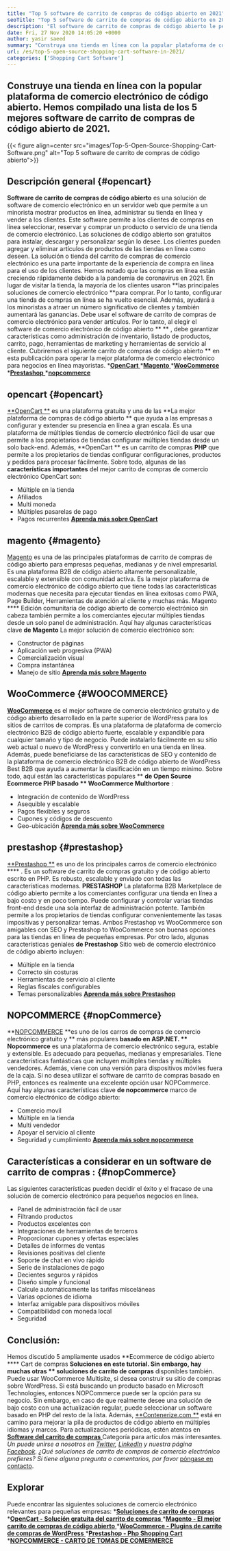 ```yaml
---
title: "Top 5 software de carrito de compras de código abierto en 2021" 
seoTitle: "Top 5 software de carrito de compras de código abierto en 2021" 
description: "El software de carrito de compras de código abierto le permite configurar un sitio web de comercio electrónico en línea de bajo costo para su negocio. Revisemos los 5 mejores carritos de compras gratuitos." 
date: Fri, 27 Nov 2020 14:05:20 +0000
author: yasir saeed
summary: "Construya una tienda en línea con la popular plataforma de comercio electrónico de código abierto. Hemos compilado una lista de los 5 mejores software de carrito de compras de código abierto de 2021." 
url: /es/top-5-open-source-shopping-cart-software-in-2021/
categories: ['Shopping Cart Software']
---
```


## Construye una tienda en línea con la popular plataforma de comercio electrónico de código abierto. Hemos compilado una lista de los 5 mejores software de carrito de compras de código abierto de 2021.

{{< figure align=center src="images/Top-5-Open-Source-Shopping-Cart-Software.png" alt="Top 5 software de carrito de compras de código abierto">}}


## **Descripción general**    {#opencart}
**Software de carrito de compras de código abierto**  es una solución de software de comercio electrónico en un servidor web que permite a un minorista mostrar productos en línea, administrar su tienda en línea y vender a los clientes. Este software permite a los clientes de compras en línea seleccionar, reservar y comprar un producto o servicio de una tienda de comercio electrónico. Las soluciones de código abierto son gratuitos para instalar, descargar y personalizar según lo desee. Los clientes pueden agregar y eliminar artículos de productos de las tiendas en línea como deseen. La solución o tienda del carrito de compras de comercio electrónico es una parte importante de la experiencia de compra en línea para el uso de los clientes.
Hemos notado que las compras en línea están creciendo rápidamente debido a la pandemia de coronavirus en 2021. En lugar de visitar la tienda, la mayoría de los clientes usaron **las principales soluciones de comercio electrónico  **para comprar. Por lo tanto, configurar una tienda de compras en línea se ha vuelto esencial. Además, ayudará a los minoristas a atraer un número significativo de clientes y también aumentará las ganancias. Debe usar el software de carrito de compras de comercio electrónico para vender artículos. Por lo tanto, al elegir el software de comercio electrónico de código abierto ** ** , debe garantizar características como administración de inventario, listado de productos, carrito, pago, herramientas de marketing y herramientas de servicio al cliente.
Cubriremos el siguiente carrito de compras de código abierto ** en esta publicación para operar la mejor plataforma de comercio electrónico para negocios en línea mayoristas.
  *[**OpenCart** ][1]
  *[**Magento** ][2]
  *[**WooCommerce** ][3]
  *[**Prestashop** ][4]
  *[**nopcommerce** ][5]

## opencart   {#opencart}
[**OpenCart **][6] es una plataforma gratuita y una de las  **La mejor plataforma de compras de código abierto **  que ayuda a las empresas a configurar y extender su presencia en línea a gran escala. Es una plataforma de múltiples tiendas de comercio electrónico fácil de usar que permite a los propietarios de tiendas configurar múltiples tiendas desde un solo back-end. Además,  **OpenCart **  es un carrito de compras  **PHP**   que permite a los propietarios de tiendas configurar configuraciones, productos y pedidos para procesar fácilmente.
Sobre todo, algunas de las **características importantes**  del mejor carrito de compras de comercio electrónico OpenCart son:
  * Múltiple en la tienda
  * Afiliados
  * Multi moneda
  * Múltiples pasarelas de pago
  * Pagos recurrentes
[**Aprenda más sobre OpenCart** ][7]

## magento   {#magento}
[Magento][8] es una de las principales plataformas de carrito de compras de código abierto para empresas pequeñas, medianas y de nivel empresarial. Es una plataforma B2B de código abierto altamente personalizable, escalable y extensible con comunidad activa. Es la mejor plataforma de comercio electrónico de código abierto que tiene todas las características modernas que necesita para ejecutar tiendas en línea exitosas como PWA, Page Builder, Herramientas de atención al cliente y muchas más. Magento **** Edición comunitaria de código abierto de comercio electrónico sin cabeza también permite a los comerciantes ejecutar múltiples tiendas desde un solo panel de administración.
Aquí hay algunas características clave **de Magento**  La mejor solución de comercio electrónico son:
  * Constructor de páginas
  * Aplicación web progresiva (PWA)
  * Comercialización visual
  * Compra instantánea
  * Manejo de sitio
[**Aprenda más sobre Magento** ][8]

## WooCommerce   {#WOOCOMMERCE}
[**WooCommerce** ][9] es el mejor software de comercio electrónico gratuito y de código abierto desarrollado en la parte superior de WordPress para los sitios de carritos de compras. Es una plataforma de plataforma de comercio electrónico B2B de código abierto fuerte, escalable y expandible para cualquier tamaño y tipo de negocio. Puede instalarlo fácilmente en su sitio web actual o nuevo de WordPress y convertirlo en una tienda en línea. Además, puede beneficiarse de las características de SEO y contenido de la plataforma de comercio electrónico B2B de código abierto de WordPress Best B2B que ayuda a aumentar la clasificación en un tiempo mínimo.
Sobre todo, aquí están las características populares ** **de Open Source Ecommerce PHP basado **  WooCommerce Multhortore** :
  * Integración de contenido de WordPress
  * Asequible y escalable
  * Pagos flexibles y seguros
  * Cupones y códigos de descuento
  * Geo-ubicación
[**Aprenda más sobre WooCommerce** ][10]

## prestashop   {#prestashop}
[**Prestashop **][11] es uno de los principales carros de comercio electrónico  **** . Es un software de carrito de compras gratuito y de código abierto escrito en PHP. Es robusto, escalable y enviado con todas las características modernas.  **PRESTASHOP**   La plataforma B2B Marketplace de código abierto permite a los comerciantes configurar una tienda en línea a bajo costo y en poco tiempo. Puede configurar y controlar varias tiendas front-end desde una sola interfaz de administración potente. También permite a los propietarios de tiendas configurar convenientemente las tasas impositivas y personalizar temas. Ambos Prestashop vs WooCommerce son amigables con SEO y Prestashop to WooCommerce son buenas opciones para las tiendas en línea de pequeñas empresas.
Por otro lado, algunas características geniales **de Prestashop**  Sitio web de comercio electrónico de código abierto incluyen:
  * Múltiple en la tienda
  * Correcto sin costuras
  * Herramientas de servicio al cliente
  * Reglas fiscales configurables
  * Temas personalizables
[**Aprenda más sobre Prestashop** ][12]

## NOPCOMMERCE   {#nopCommerce}
**[NOPCOMMERCE][13]  **es uno de los carros de compras de comercio electrónico gratuito y **  más populares  **basado en ASP.NET. **  Nopcommerce**  es una plataforma de comercio electrónico segura, estable y extensible. Es adecuado para pequeñas, medianas y empresariales. Tiene características fantásticas que incluyen múltiples tiendas y múltiples vendedores. Además, viene con una versión para dispositivos móviles fuera de la caja. Si no desea utilizar el software de carrito de compras basado en PHP, entonces es realmente una excelente opción usar NOPCommerce.
Aquí hay algunas características clave **de nopcommerce**  marco de comercio electrónico de código abierto:
  * Comercio movil
  * Múltiple en la tienda
  * Multi vendedor
  * Apoyar el servicio al cliente
  * Seguridad y cumplimiento
[**Aprenda más sobre nopcommerce** ][14]

## **Características a considerar en un software de carrito de compras** :   {#nopCommerce}
Las siguientes características pueden decidir el éxito y el fracaso de una solución de comercio electrónico para pequeños negocios en línea.
  * Panel de administración fácil de usar
  * Filtrando productos
  * Productos excelentes con
  * Integraciones de herramientas de terceros
  * Proporcionar cupones y ofertas especiales
  * Detalles de informes de ventas
  * Revisiones positivas del cliente
  * Soporte de chat en vivo rápido
  * Serie de instalaciones de pago
  * Decientes seguros y rápidos
  * Diseño simple y funcional
  * Calcule automáticamente las tarifas misceláneas
  * Varias opciones de idioma
  * Interfaz amigable para dispositivos móviles
  * Compatibilidad con moneda local
  * Seguridad

## Conclusión:
Hemos discutido 5 ampliamente usados ​​**Ecommerce de código abierto  ****  Cart de compras  **Soluciones en este tutorial. Sin embargo, hay muchas otras **  soluciones de carrito de compras**  disponibles también. Puede usar WooCommerce Multisite, si desea construir su sitio de compras sobre WordPress. Si está buscando un producto basado en Microsoft Technologies, entonces NOPCommerce puede ser la opción para su negocio. Sin embargo, en caso de que realmente desee una solución de bajo costo con una actualización regular, puede seleccionar un software basado en PHP del resto de la lista.
Además, [**Contenerize.com **][15] está en camino para mejorar la pila de productos de código abierto en múltiples idiomas y marcos. Para actualizaciones periódicas, estén atentos en [ **Software del carrito de compras**  ][16] Categoría para artículos más interesantes. _Un puede unirse a nosotros en [Twitter][17], [LinkedIn][18] y nuestra página [Facebook][19]. ¿Qué soluciones de carrito de compras de comercio electrónico prefieres? Si tiene alguna pregunta o comentarios, por favor_ [póngase en contacto][20].

## Explorar
Puede encontrar las siguientes soluciones de comercio electrónico relevantes para pequeñas empresas:
  *[**Soluciones de carrito de compras** ][21]
  *[**OpenCart - Solución gratuita del carrito de compras** ][22]
  *[**Magento - El mejor carrito de compras de código abierto** ][23]
  *[**WooCommerce - Plugins de carrito de compras de WordPress** ][24]
  *[**Prestashop - Php Shopping Cart** ][25]
  *[**NOPCOMMERCE - CARTO DE TOMAS DE COMERMERCE** ][26]

  
[1]: #OpenCart
[2]: #Magento
[3]: #WooCommerce
[4]: #PrestaShop
[5]: #nopCommerce
[6]: https://products.containerize.com/ecommerce/opencart/
[7]: https://www.opencart.com/
[8]: https://magento.com/
[9]: https://products.containerize.com/ecommerce/woocommerce/
[10]: https://woocommerce.com/
[11]: https://products.containerize.com/ecommerce/prestashop/
[12]: https://www.prestashop.com/
[13]: https://products.containerize.com/ecommerce/nopcommerce/
[14]: https://www.nopcommerce.com/
[15]: https://www.containerize.com/
[16]: https://blog.containerize.com/category/shopping-cart-software
[17]: https://twitter.com/containerize_co
[18]: https://www.linkedin.com/company/containerize/
[19]: http://facebook.com/containerize
[20]: mailto:yasir.saeed@aspose.com
[21]: https://products.containerize.com/ecommerce
[22]: https://products.containerize.com/ecommerce/opencart
[23]: https://products.containerize.com/ecommerce/magento
[24]: https://products.containerize.com/ecommerce/woocommerce
[25]: https://products.containerize.com/ecommerce/prestashop
[26]: https://products.containerize.com/ecommerce/nopcommerce
